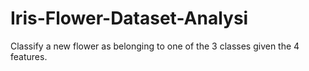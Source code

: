# Iris-Flower-Dataset-Analysi
Classify a new flower as belonging to one of the 3 classes given the 4 features.
